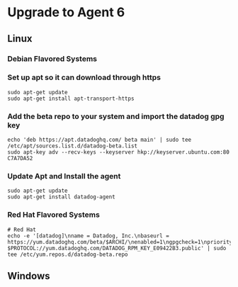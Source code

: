 # Upgrade to Agent 6

## Linux

### Debian Flavored Systems

### Set up apt so it can download through https

```shell
sudo apt-get update
sudo apt-get install apt-transport-https
```

### Add the beta repo to your system and import the datadog gpg key

```shell
echo 'deb https://apt.datadoghq.com/ beta main' | sudo tee /etc/apt/sources.list.d/datadog-beta.list
sudo apt-key adv --recv-keys --keyserver hkp://keyserver.ubuntu.com:80 C7A7DA52
```

### Update Apt and Install the agent
```shell
sudo apt-get update
sudo apt-get install datadog-agent
```

### Red Hat Flavored Systems

```shell
# Red Hat
echo -e '[datadog]\nname = Datadog, Inc.\nbaseurl = https://yum.datadoghq.com/beta/$ARCHI/\nenabled=1\ngpgcheck=1\npriority=1\ngpgkey=$PROTOCOL://yum.datadoghq.com/DATADOG_RPM_KEY.public\n       $PROTOCOL://yum.datadoghq.com/DATADOG_RPM_KEY_E09422B3.public' | sudo tee /etc/yum.repos.d/datadog-beta.repo
```

## Windows
